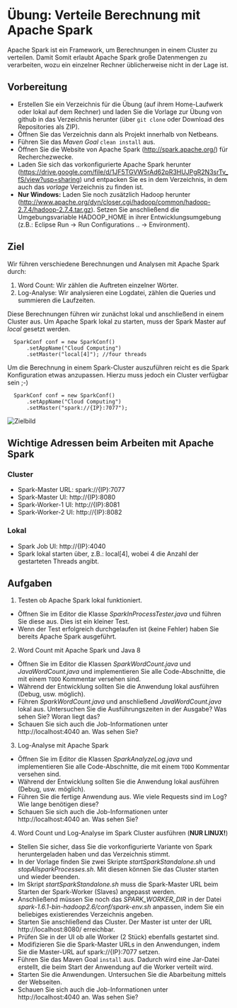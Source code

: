 # Übung: Verteile Berechnung mit Apache Spark
Apache Spark ist ein Framework, um Berechnungen in einem Cluster zu verteilen.
Damit Somit erlaubt Apache Spark große Datenmengen zu verarbeiten, wozu ein einzelner Rechner üblicherweise nicht in der Lage ist.

## Vorbereitung
* Erstellen Sie ein Verzeichnis für die Übung (auf ihrem Home-Laufwerk oder lokal auf dem Rechner)
und laden Sie die Vorlage zur Übung von github in das Verzeichnis herunter
(über `git clone` oder Download des Repositories als ZIP).
* Öffnen Sie das Verzeichnis dann als Projekt innerhalb von Netbeans.
* Führen Sie das *Maven Goal* `clean install` aus.
* Öffnen Sie die Website von Apache Spark (http://spark.apache.org/) für Recherchezwecke.
* Laden Sie sich das vorkonfigurierte Apache Spark herunter
(https://drive.google.com/file/d/1JF5TGVW5rAd62pR3HUJPgR2N3srTv_fS/view?usp=sharing)
und entpacken Sie es in dem Verzeichnis, in dem auch das *vorlage* Verzeichnis zu finden ist.
* **Nur Windows:** Laden Sie noch zusätzlich Hadoop herunter (http://www.apache.org/dyn/closer.cgi/hadoop/common/hadoop-2.7.4/hadoop-2.7.4.tar.gz). Setzen Sie anschließend die Umgebungsvariable HADOOP_HOME in ihrer Entwicklungsumgebung (z.B.: Eclipse Run -> Run Configurations .. -> Environment).

## Ziel
Wir führen verschiedene Berechnungen und Analysen mit Apache Spark durch:

1. Word Count: Wir zählen die Auftreten einzelner Wörter.
2. Log-Analyse: Wir analysieren eine Logdatei, zählen die Queries und summieren die Laufzeiten.

Diese Berechnungen führen wir zunächst lokal und anschließend in einem Cluster aus.
Um Apache Spark lokal zu starten, muss der Spark Master auf *local* gesetzt werden.
```
  SparkConf conf = new SparkConf()
      .setAppName("Cloud Computing")
      .setMaster("local[4]"); //four threads
```

Um die Berechnung in einem Spark-Cluster auszuführen reicht es die Spark Konfiguration etwas anzupassen.
Hierzu muss jedoch ein Cluster verfügbar sein ;-)
```
  SparkConf conf = new SparkConf()
      .setAppName("Cloud Computing")
      .setMaster("spark://{IP}:7077");
```

![Zielbild](zielbild.png)

## Wichtige Adressen beim Arbeiten mit Apache Spark
### Cluster
* Spark-Master URL: spark://{IP}:7077
* Spark-Master UI: http://{IP}:8080
* Spark-Worker-1 UI: http://{IP}:8081
* Spark-Worker-2 UI: http://{IP}:8082

### Lokal
* Spark Job UI: http://{IP}:4040
* Spark lokal starten über, z.B.: local[4], wobei 4 die Anzahl der gestarteten Threads angibt.

## Aufgaben
1) Testen ob Apache Spark lokal funktioniert.

* Öffnen Sie im Editor die Klasse *SparkInProcessTester.java* und führen Sie diese aus. Dies ist ein kleiner Test.
* Wenn der Test erfolgreich durchgelaufen ist (keine Fehler) haben Sie bereits Apache Spark ausgeführt.

2) Word Count mit Apache Spark und Java 8

* Öffnen Sie im Editor die Klassen *SparkWordCount.java* und *JavaWordCount.java* und implementieren Sie alle Code-Abschnitte, die mit einem `TODO` Kommentar versehen sind.
* Während der Entwicklung sollten Sie die Anwendung lokal ausführen (Debug, usw. möglich).
* Führen *SparkWordCount.java* und anschließend *JavaWordCount.java* lokal aus. Untersuchen Sie die Ausführungszeiten in der Ausgabe? Was sehen Sie? Woran liegt das?
* Schauen Sie sich auch die Job-Informationen unter http://localhost:4040 an. Was sehen Sie?

3) Log-Analyse mit Apache Spark

* Öffnen Sie im Editor die Klassen *SparkAnalyzeLog.java* und implementieren Sie alle Code-Abschnitte, die mit einem `TODO` Kommentar versehen sind.
* Während der Entwicklung sollten Sie die Anwendung lokal ausführen (Debug, usw. möglich).
* Führen Sie die fertige Anwendung aus. Wie viele Requests sind im Log? Wie lange benötigen diese?
* Schauen Sie sich auch die Job-Informationen unter http://localhost:4040 an. Was sehen Sie?

4) Word Count und Log-Analyse im Spark Cluster ausführen (**NUR LINUX!**)

* Stellen Sie sicher, dass Sie die vorkonfigurierte Variante von Spark heruntergeladen haben und das Verzeichnis stimmt.
* In der Vorlage finden Sie zwei Skripte *startSparkStandalone.sh* und *stopAllsparkProcesses.sh*. Mit diesen können Sie das Cluster starten und wieder beenden.
* Im Skript *startSparkStandalone.sh* muss die Spark-Master URL beim Starten der Spark-Worker (Slaves) angepasst werden.
* Anschließend müssen Sie noch das *SPARK_WORKER_DIR* in der Datei *spark-1.6.1-bin-hadoop2.6/conf/spark-env.sh* anpassen, indem Sie ein beliebiges existierendes Verzeichnis angeben.
* Starten Sie anschließend das Cluster. Der Master ist unter der URL http://localhost:8080/ erreichbar.
* Prüfen Sie in der UI ob alle Worker (2 Stück) ebenfalls gestartet sind.
* Modifizieren Sie die Spark-Master URLs in den Anwendungen, indem Sie die Master-URL auf spark://{IP}:7077 setzen.
* Führen Sie das Maven Goal `install` aus. Dadurch wird eine Jar-Datei erstellt, die beim Start der Anwendung auf die Worker verteilt wird.
* Starten Sie die Anwendungen. Untersuchen Sie die Abarbeitung mittels der Webseiten.
* Schauen Sie sich auch die Job-Informationen unter http://localhost:4040 an. Was sehen Sie?
